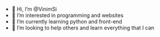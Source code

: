 - 👋 Hi, I’m @VinimSi
- 👀 I’m interested in programming and websites
- 🌱 I’m currently learning python and front-end
- 💞️ I’m looking to help others and learn everything that I can

<!---
VinimSi/VinimSi is a ✨ special ✨ repository because its `README.md` (this file) appears on your GitHub profile.
You can click the Preview link to take a look at your changes.
--->

